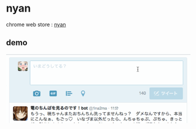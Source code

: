 nyan
====

chrome web store : [nyan](https://chrome.google.com/webstore/detail/nyan/mobcjfgocnpjphmdjdjdfjlidkpkoflp)

## demo

![demo](https://github.com/og24715/nyan/blob/images/demo.gif)
